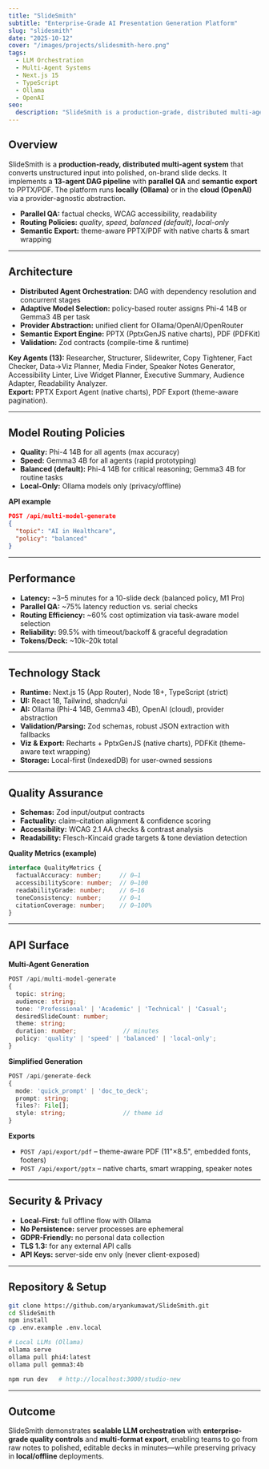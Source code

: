 ```yaml
---
title: "SlideSmith"
subtitle: "Enterprise-Grade AI Presentation Generation Platform"
slug: "slidesmith"
date: "2025-10-12"
cover: "/images/projects/slidesmith-hero.png"
tags:
  - LLM Orchestration
  - Multi-Agent Systems
  - Next.js 15
  - TypeScript
  - Ollama
  - OpenAI
seo:
  description: "SlideSmith is a production-grade, distributed multi-agent system for automated slide deck generation with policy-based model routing, parallel QA, and native PPTX/PDF export."
---
```


## Overview
SlideSmith is a **production-ready, distributed multi-agent system** that converts unstructured input into polished, on-brand slide decks. It implements a **13-agent DAG pipeline** with **parallel QA** and **semantic export** to PPTX/PDF. The platform runs **locally (Ollama)** or in the **cloud (OpenAI)** via a provider-agnostic abstraction.

- **Parallel QA:** factual checks, WCAG accessibility, readability
- **Routing Policies:** _quality_, _speed_, _balanced (default)_, _local-only_
- **Semantic Export:** theme-aware PPTX/PDF with native charts & smart wrapping

---

## Architecture
- **Distributed Agent Orchestration:** DAG with dependency resolution and concurrent stages  
- **Adaptive Model Selection:** policy-based router assigns Phi-4 14B or Gemma3 4B per task  
- **Provider Abstraction:** unified client for Ollama/OpenAI/OpenRouter  
- **Semantic Export Engine:** PPTX (PptxGenJS native charts), PDF (PDFKit)  
- **Validation:** Zod contracts (compile-time & runtime)

**Key Agents (13):** Researcher, Structurer, Slidewriter, Copy Tightener, Fact Checker, Data→Viz Planner, Media Finder, Speaker Notes Generator, Accessibility Linter, Live Widget Planner, Executive Summary, Audience Adapter, Readability Analyzer.  
**Export:** PPTX Export Agent (native charts), PDF Export (theme-aware pagination).

---

## Model Routing Policies
- **Quality:** Phi-4 14B for all agents (max accuracy)  
- **Speed:** Gemma3 4B for all agents (rapid prototyping)  
- **Balanced (default):** Phi-4 14B for critical reasoning; Gemma3 4B for routine tasks  
- **Local-Only:** Ollama models only (privacy/offline)

**API example**
```json
POST /api/multi-model-generate
{
  "topic": "AI in Healthcare",
  "policy": "balanced"
}
```

---

## Performance

* **Latency:** ~3–5 minutes for a 10-slide deck (balanced policy, M1 Pro)
* **Parallel QA:** ~75% latency reduction vs. serial checks
* **Routing Efficiency:** ~60% cost optimization via task-aware model selection
* **Reliability:** 99.5% with timeout/backoff & graceful degradation
* **Tokens/Deck:** ~10k–20k total

---

## Technology Stack

* **Runtime:** Next.js 15 (App Router), Node 18+, TypeScript (strict)
* **UI:** React 18, Tailwind, shadcn/ui
* **AI:** Ollama (Phi-4 14B, Gemma3 4B), OpenAI (cloud), provider abstraction
* **Validation/Parsing:** Zod schemas, robust JSON extraction with fallbacks
* **Viz & Export:** Recharts + PptxGenJS (native charts), PDFKit (theme-aware text wrapping)
* **Storage:** Local-first (IndexedDB) for user-owned sessions

---

## Quality Assurance

* **Schemas:** Zod input/output contracts
* **Factuality:** claim–citation alignment & confidence scoring
* **Accessibility:** WCAG 2.1 AA checks & contrast analysis
* **Readability:** Flesch-Kincaid grade targets & tone deviation detection

**Quality Metrics (example)**

```ts
interface QualityMetrics {
  factualAccuracy: number;     // 0–1
  accessibilityScore: number;  // 0–100
  readabilityGrade: number;    // 6–16
  toneConsistency: number;     // 0–1
  citationCoverage: number;    // 0–100%
}
```

---

## API Surface

**Multi-Agent Generation**

```ts
POST /api/multi-model-generate
{
  topic: string;
  audience: string;
  tone: 'Professional' | 'Academic' | 'Technical' | 'Casual';
  desiredSlideCount: number;
  theme: string;
  duration: number;             // minutes
  policy: 'quality' | 'speed' | 'balanced' | 'local-only';
}
```

**Simplified Generation**

```ts
POST /api/generate-deck
{
  mode: 'quick_prompt' | 'doc_to_deck';
  prompt: string;
  files?: File[];
  style: string;                // theme id
}
```

**Exports**

* `POST /api/export/pdf` – theme-aware PDF (11"×8.5", embedded fonts, footers)
* `POST /api/export/pptx` – native charts, smart wrapping, speaker notes

---

## Security & Privacy

* **Local-First:** full offline flow with Ollama
* **No Persistence:** server processes are ephemeral
* **GDPR-Friendly:** no personal data collection
* **TLS 1.3:** for any external API calls
* **API Keys:** server-side env only (never client-exposed)

---

## Repository & Setup

```bash
git clone https://github.com/aryankumawat/SlideSmith.git
cd SlideSmith
npm install
cp .env.example .env.local

# Local LLMs (Ollama)
ollama serve
ollama pull phi4:latest
ollama pull gemma3:4b

npm run dev   # http://localhost:3000/studio-new
```

---

## Outcome

SlideSmith demonstrates **scalable LLM orchestration** with **enterprise-grade quality controls** and **multi-format export**, enabling teams to go from raw notes to polished, editable decks in minutes—while preserving privacy in **local/offline** deployments.

